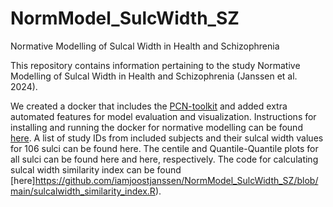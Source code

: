 # NormModel_SulcWidth_SZ
Normative Modelling of Sulcal Width in Health and Schizophrenia

This repository contains information pertaining to the study Normative Modelling of Sulcal Width in Health and Schizophrenia (Janssen et al. 2024).

We created a docker that includes the [PCN-toolkit](https://pcntoolkit.readthedocs.io/en/latest/) and added extra automated features for model evaluation and visualization. Instructions for installing and running the docker for normative modelling can be found [here](https://github.com/iamjoostjanssen/NormModel_MorphoSim_SZ/blob/main/Docker_and_ReferenceModelling.txt). A list of study IDs from included subjects and their sulcal width values for 106 sulci can be found here. The centile and Quantile-Quantile plots for all sulci can be found here and here, respectively. The code for calculating sulcal width similarity index can be found [here]https://github.com/iamjoostjanssen/NormModel_SulcWidth_SZ/blob/main/sulcalwidth_similarity_index.R).

